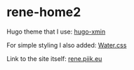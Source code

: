 # rene-home2

Hugo theme that I use: [hugo-xmin](https://github.com/yihui/hugo-xmin)

For simple styling I also added: [Water.css](https://watercss.kognise.dev/)

Link to the site itself: [rene.piik.eu](https://rene.piik.eu)
